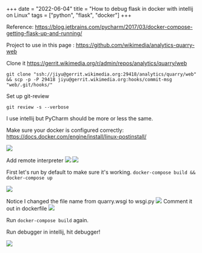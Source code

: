 +++ 
date = "2022-06-04"
title = "How to debug flask in docker with intellij on Linux"
tags = ["python", "flask", "docker"]
+++

Reference: https://blog.jetbrains.com/pycharm/2017/03/docker-compose-getting-flask-up-and-running/

Project to use in this page : https://github.com/wikimedia/analytics-quarry-web

Clone it https://gerrit.wikimedia.org/r/admin/repos/analytics/quarry/web
```
git clone "ssh://jiyu@gerrit.wikimedia.org:29418/analytics/quarry/web" && scp -p -P 29418 jiyu@gerrit.wikimedia.org:hooks/commit-msg "web/.git/hooks/"
```
Set up git-review
```
git review -s --verbose
```


I use intellij but PyCharm should be more or less the same.

Make sure your docker is configured correctly:
https://docs.docker.com/engine/install/linux-postinstall/

![](https://i.imgur.com/nFd9oSM.png)

Add remote interpreter
![](https://i.imgur.com/zYYqkAH.png)
![](https://i.imgur.com/p0jVyzJ.png)

First let's run by default to make sure it's working.
`docker-compose build && docker-compose up`

![](https://i.imgur.com/0SrwS5H.png)

Notice I changed the file name from quarry.wsgi to wsgi.py
![](https://i.imgur.com/MafdUxe.png)
Comment it out in dockerfile
![](https://i.imgur.com/N06shG9.png)

Run `docker-compose build` again.

Run debugger in intellij, hit debugger!

![](https://i.imgur.com/KA4ZU46.png)